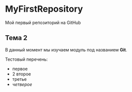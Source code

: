 # MyFirstRepository
Мой первый репозиторий на GitHub
## Тема 2
В данный момент мы изучаем модуль под названием **Git**.

Тестовый перечень:
* первое
* 2 второе
* третье
* *четверое*
